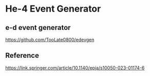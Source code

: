# He-4 Event Generator

## e-d event generator

https://github.com/TooLate0800/edevgen

## Reference

 https://link.springer.com/article/10.1140/epja/s10050-023-01174-6